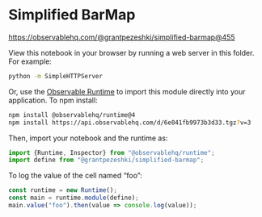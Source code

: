 # Simplified BarMap

https://observablehq.com/@grantpezeshki/simplified-barmap@455

View this notebook in your browser by running a web server in this folder. For
example:

~~~sh
python -m SimpleHTTPServer
~~~

Or, use the [Observable Runtime](https://github.com/observablehq/runtime) to
import this module directly into your application. To npm install:

~~~sh
npm install @observablehq/runtime@4
npm install https://api.observablehq.com/d/6e041fb9973b3d33.tgz?v=3
~~~

Then, import your notebook and the runtime as:

~~~js
import {Runtime, Inspector} from "@observablehq/runtime";
import define from "@grantpezeshki/simplified-barmap";
~~~

To log the value of the cell named “foo”:

~~~js
const runtime = new Runtime();
const main = runtime.module(define);
main.value("foo").then(value => console.log(value));
~~~
